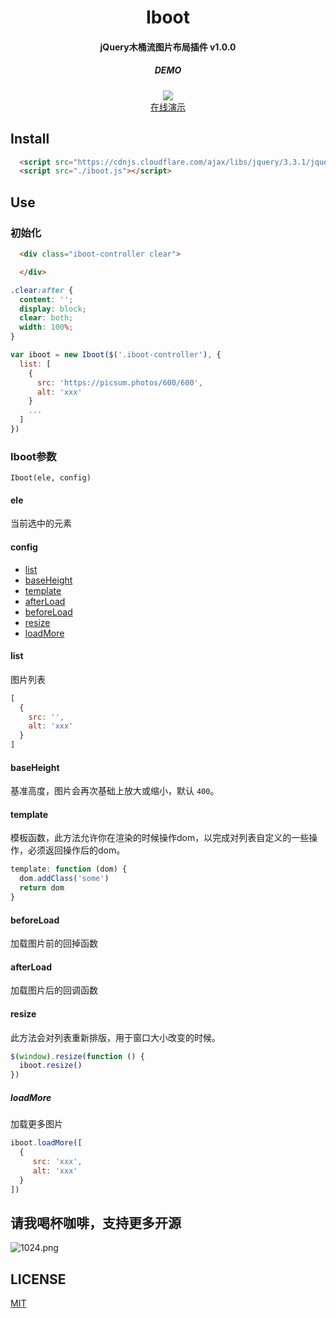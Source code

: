 

<h1 align="center">
Iboot
</h1>

<h4 align="center">
jQuery木桶流图片布局插件 v1.0.0
</h4>


<h5 align="center">
DEMO
</h4>

<div align="center">
  <img src="https://qr.api.cli.im/qr?data=http%253A%252F%252Fshow.thisummer.com%252Fiboot%252F&level=H&transparent=false&bgcolor=%23ffffff&forecolor=%23000000&blockpixel=12&marginblock=1&logourl=&size=260&kid=cliim&key=617cab9d77816e0210ee775df7dfb6d3">
  
</div>
<div align="center">
  <a href="http://show.thisummer.com/iboot">在线演示</a>
</div>


## Install
```html
  <script src="https://cdnjs.cloudflare.com/ajax/libs/jquery/3.3.1/jquery.min.js"></script>
  <script src="./iboot.js"></script>
```

## Use
### 初始化
```html
  <div class="iboot-controller clear">

  </div>
```

```css
.clear:after {
  content: '';
  display: block;
  clear: both;
  width: 100%;
}
```

```js
var iboot = new Iboot($('.iboot-controller'), {
  list: [
    {
      src: 'https://picsum.photos/600/600',
      alt: 'xxx'
    }
    ...
  ]
})
```
### Iboot参数
`Iboot(ele, config)`

#### ele
当前选中的元素
#### config
* <a href="#list">list</a> 
* <a href="#baseheight">baseHeight</a>  
* <a href="#template">template</a>  
* <a href="#afterload">afterLoad</a>  
* <a href="#beforeload">beforeLoad</a>  
* <a href="#resize">resize</a>  
* <a href="#loadmore">loadMore</a>  

#### list
图片列表
```js
[
  {
    src: '',
    alt: 'xxx'
  }
]
```
#### baseHeight
基准高度，图片会再次基础上放大或缩小，默认 `400`。

#### template
模板函数，此方法允许你在渲染的时候操作dom，以完成对列表自定义的一些操作，必须返回操作后的dom。

```js
template: function (dom) {
  dom.addClass('some')
  return dom
}
```

#### beforeLoad
加载图片前的回掉函数

#### afterLoad
加载图片后的回调函数

#### resize
此方法会对列表重新排版，用于窗口大小改变的时候。
```js
$(window).resize(function () {
  iboot.resize()
})

```

##### loadMore
加载更多图片
```js
iboot.loadMore([
  {
     src: 'xxx',
     alt: 'xxx'
  }
])
```

## 请我喝杯咖啡，支持更多开源
![1024.png](https://i.loli.net/2018/07/25/5b57cb91a44a1.png)
## LICENSE
<a href="http://opensource.org/licenses/MIT">MIT</a>
